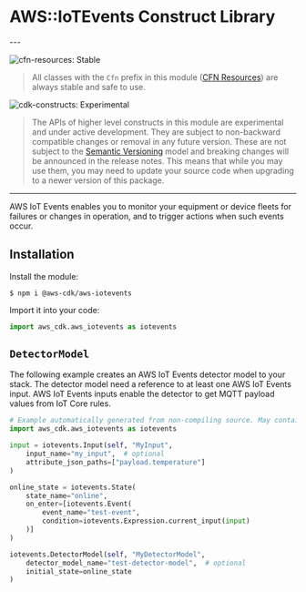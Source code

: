 # AWS::IoTEvents Construct Library

<!--BEGIN STABILITY BANNER-->---


![cfn-resources: Stable](https://img.shields.io/badge/cfn--resources-stable-success.svg?style=for-the-badge)

> All classes with the `Cfn` prefix in this module ([CFN Resources](https://docs.aws.amazon.com/cdk/latest/guide/constructs.html#constructs_lib)) are always stable and safe to use.

![cdk-constructs: Experimental](https://img.shields.io/badge/cdk--constructs-experimental-important.svg?style=for-the-badge)

> The APIs of higher level constructs in this module are experimental and under active development.
> They are subject to non-backward compatible changes or removal in any future version. These are
> not subject to the [Semantic Versioning](https://semver.org/) model and breaking changes will be
> announced in the release notes. This means that while you may use them, you may need to update
> your source code when upgrading to a newer version of this package.

---
<!--END STABILITY BANNER-->

AWS IoT Events enables you to monitor your equipment or device fleets for
failures or changes in operation, and to trigger actions when such events
occur.

## Installation

Install the module:

```console
$ npm i @aws-cdk/aws-iotevents
```

Import it into your code:

```python
import aws_cdk.aws_iotevents as iotevents
```

## `DetectorModel`

The following example creates an AWS IoT Events detector model to your stack.
The detector model need a reference to at least one AWS IoT Events input.
AWS IoT Events inputs enable the detector to get MQTT payload values from IoT Core rules.

```python
# Example automatically generated from non-compiling source. May contain errors.
import aws_cdk.aws_iotevents as iotevents

input = iotevents.Input(self, "MyInput",
    input_name="my_input",  # optional
    attribute_json_paths=["payload.temperature"]
)

online_state = iotevents.State(
    state_name="online",
    on_enter=[iotevents.Event(
        event_name="test-event",
        condition=iotevents.Expression.current_input(input)
    )]
)

iotevents.DetectorModel(self, "MyDetectorModel",
    detector_model_name="test-detector-model",  # optional
    initial_state=online_state
)
```
